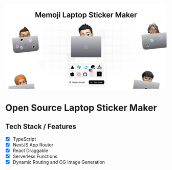 ![Sticker Image](public/images/stickerimage-og.jpg)

# Open Source Laptop Sticker Maker

## Tech Stack / Features

- [x] TypeScript
- [x] NextJS App Router
- [x] React Draggable
- [x] Serverless Functions
- [x] Dynamic Routing and OG Image Generation
